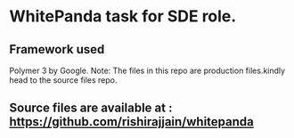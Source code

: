 # WhitePanda task for SDE role.
## Framework used
Polymer 3 by Google.
Note: The files in this repo are production files.kindly head to the source files repo.

## Source files are available at : https://github.com/rishirajjain/whitepanda 



